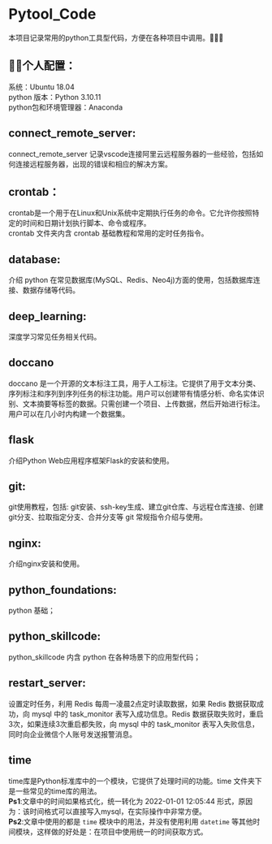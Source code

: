 # Pytool_Code
本项目记录常用的python工具型代码，方便在各种项目中调用。🚀🚀🚀<br>

## 🧑‍💻个人配置：
系统：Ubuntu 18.04<br>
python 版本：Python 3.10.11<br>
python包和环境管理器：Anaconda<br>

## connect_remote_server:
connect_remote_server 记录vscode连接阿里云远程服务器的一些经验，包括如何连接远程服务器，出现的错误和相应的解决方案。<br>

## crontab：
crontab是一个用于在Linux和Unix系统中定期执行任务的命令。它允许你按照特定的时间和日期计划执行脚本、命令或程序。<br>
crontab 文件夹内含 crontab 基础教程和常用的定时任务指令。<br>

## database:
介绍 python 在常见数据库(MySQL、Redis、Neo4j)方面的使用，包括数据库连接、数据存储等代码。<br>

## deep_learning:
深度学习常见任务相关代码。<br>

## doccano
doccano 是一个开源的文本标注工具，用于人工标注。它提供了用于文本分类、序列标注和序列到序列任务的标注功能。用户可以创建带有情感分析、命名实体识别、文本摘要等标签的数据。只需创建一个项目、上传数据，然后开始进行标注。用户可以在几小时内构建一个数据集。<br>

## flask
介绍Python Web应用程序框架Flask的安装和使用。<br>

## git:
git使用教程，包括: git安装、ssh-key生成、建立git仓库、与远程仓库连接、创建git分支、拉取指定分支、合并分支等 git 常规指令介绍与使用。<br>

## nginx:
介绍nginx安装和使用。

## python_foundations:
python 基础；<br>

## python_skillcode:
python_skillcode 内含 python 在各种场景下的应用型代码；<br>

## restart_server:
设置定时任务，利用 Redis 每周一凌晨2点定时读取数据，如果 Redis 数据获取成功，向 mysql 中的 task_monitor 表写入成功信息。Redis 数据获取失败时，重启3次，如果连续3次重启都失败，向 mysql 中的 task_monitor 表写入失败信息，同时向企业微信个人账号发送报警消息。<br>

## time
time库是Python标准库中的一个模块，它提供了处理时间的功能。time 文件夹下是一些常见的time库的用法。<br>
**Ps1**:文章中的时间如果格式化，统一转化为 2022-01-01 12:05:44 形式，原因为：该时间格式可以直接写入mysql，在实际操作中非常方便。<br>
**Ps2**:文章中使用的都是 `time` 模块中的用法，并没有使用利用 `datetime` 等其他时间模块，这样做的好处是：在项目中使用统一的时间获取方式。<br>
